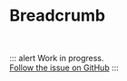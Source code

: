 # Breadcrumb

<br>

::: alert Work in progress.  
[Follow the issue on GitHub](https://github.com/vue-a11y/vue-a11y.com/issues/12)
:::
